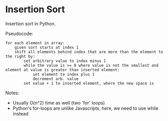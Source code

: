 # Insertion Sort
Insertion sort in Python.  

Pseudocode:
```text
for each element in array:
    given sort starts at index 1
    shift all elements behind index that are more than the element to the right by:
        set arbitrary value to index minus 1
        while the value is >= 0 where value is not the smallest and element at value is greater than inserted element:
            set element to index plus 1
            decrement arb. value
        set value + 1 to inserted element, where the new space is
```

Notes:
- Usually O(n^2) time as well (two 'for' loops)
- Python's for-loops are unlike Javascripts, here, we need to use while instead
